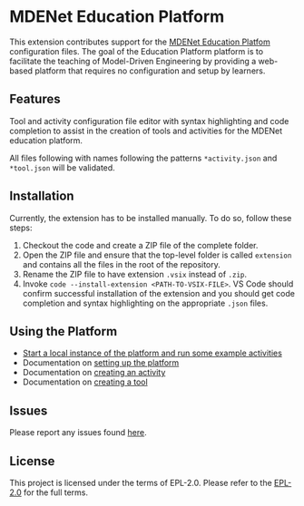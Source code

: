 # MDENet Education Platform
This extension contributes support for the [MDENet Education Platfom](https://github.com/mdenet/educationplatform-docker) configuration files. The goal of the Education Platform platform is to facilitate the teaching of Model-Driven Engineering by providing a web-based platform that requires no configuration and setup by learners. 

## Features
Tool and activity configuration file editor with syntax highlighting and code completion to assist in the creation of tools and activities for the MDENet education platform.

All files following with names following the patterns `*activity.json` and `*tool.json` will be validated.

## Installation
Currently, the extension has to be installed manually.
To do so, follow these steps:

1. Checkout the code and create a ZIP file of the complete folder. 
2. Open the ZIP file and ensure that the top-level folder is called `extension` and contains all the files in the root of the repository.
3. Rename the ZIP file to have extension `.vsix` instead of `.zip`.
4. Invoke `code --install-extension <PATH-TO-VSIX-FILE>`. VS Code should confirm successful installation of the extension and you should get code completion and syntax highlighting on the appropriate `.json` files.

## Using the Platform
- [Start a local instance of the platform and run some example activities](https://github.com/mdenet/educationplatform-docker)
- Documentation on [setting up the platform](https://github.com/mdenet/educationplatform/wiki/Setting-up-the-Platform)
- Documentation on [creating an activity](https://github.com/mdenet/educationplatform/wiki/Creating-an-Activity)
- Documentation on [creating a tool](https://github.com/mdenet/educationplatform/wiki/Adding-a-Tool)

## Issues
  Please report any issues found [here](https://github.com/mdenet/educationplatform-vscode/issues).


## License 
This project is licensed under the terms of EPL-2.0. Please refer to the [EPL-2.0](https://raw.githubusercontent.com/mdenet/educationplatform/main/LICENSE) for the full terms.